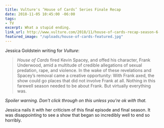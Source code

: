 ```yaml
---
title: Vulture's ‘House of Cards’ Series Finale Recap
date: 2018-11-05 10:45:00 -06:00
tags:
- TV
excerpt: What a stupid ending.
link_url: http://www.vulture.com/2018/11/house-of-cards-recap-season-6-episode-8-finale.html
featured_image: "/uploads/house-of-cards-featured.jpg"
---
```


Jessica Goldstein writing for *Vulture*:

> *House of Cards* fired Kevin Spacey, and offed his character, Frank Underwood, amid a multitude of credible allegations of sexual predation, rape, and violence. In the wake of these revelations and Spacey’s removal came a creative opportunity: With Frank axed, the show could go places that did not involve Frank at all. Nothing in this farewell season needed to be about Frank. But virtually everything was.

*Spoiler warning. Don't click through on this unless you're ok with that.*

Jessica nails it with her criticism of this final episode and final season. It was disappointing to see a show that began so incredibly well to end so horribly.